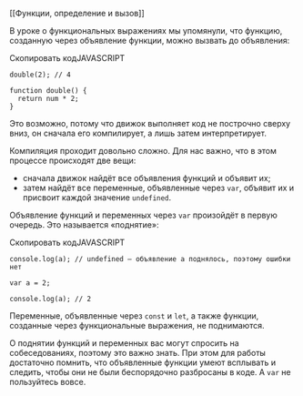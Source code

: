 
[[Функции, определение и вызов]]

В уроке о функциональных выражениях мы упомянули, что функцию, созданную через объявление функции, можно вызвать до объявления:

Скопировать кодJAVASCRIPT

```
double(2); // 4

function double() {
  return num * 2;
} 
```

Это возможно, потому что движок выполняет код не построчно сверху вниз, он сначала его компилирует, а лишь затем интерпретирует.

Компиляция проходит довольно сложно. Для нас важно, что в этом процессе происходят две вещи:

-   сначала движок найдёт все объявления функций и объявит их;
-   затем найдёт все переменные, объявленные через `var`, объявит их и присвоит каждой значение `undefined`.

Объявление функций и переменных через `var` произойдёт в первую очередь. Это называется «поднятие»:

Скопировать кодJAVASCRIPT

```
console.log(a); // undefined — объявление а поднялось, поэтому ошибки нет

var a = 2;

console.log(a); // 2 
```

Переменные, объявленные через `const` и `let`, а также функции, созданные через функциональные выражения, не поднимаются.

О поднятии функций и переменных вас могут спросить на собеседованиях, поэтому это важно знать. При этом для работы достаточно помнить, что объявленные функции умеют всплывать и следить, чтобы они не были беспорядочно разбросаны в коде. А `var` не пользуйтесь вовсе.